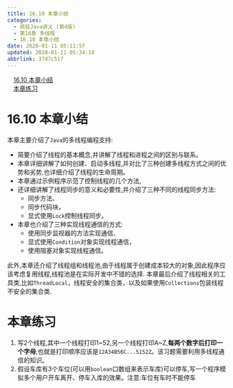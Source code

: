 ```yaml
---
title: 16.10 本章小结
categories: 
  - 疯狂Java讲义 (第4版)
  - 第16章 多线程
  - 16.10 本章小结
date: 2020-01-11 05:11:57
updated: 2020-01-11 05:34:10
abbrlink: 37d7c517
---
```

<div id='my_toc'><a href="/JavaReadingNotes/37d7c517/#16-10-本章小结" class="header_1">16.10 本章小结</a>&nbsp;<br><a href="/JavaReadingNotes/37d7c517/#本章练习" class="header_1">本章练习</a>&nbsp;<br></div>
<style>.header_1{margin-left: 1em;}.header_2{margin-left: 2em;}.header_3{margin-left: 3em;}.header_4{margin-left: 4em;}.header_5{margin-left: 5em;}.header_6{margin-left: 6em;}</style>
<!--more-->
<script>if (navigator.platform.search('arm')==-1){document.getElementById('my_toc').style.display = 'none';}var e,p = document.getElementsByTagName('p');while (p.length>0) {e = p[0];e.parentElement.removeChild(e);}</script>

<!--end-->
# 16.10 本章小结
本章主要介绍了`Java`的多线程编程支持:
- 简要介绍了线程的基本概念,并讲解了线程和进程之间的区别与联系。
- 本章详细讲解了如何创建、启动多线程,并对比了三种创建多线程方式之间的优势和劣势,也详细介绍了线程的生命周期。
- 本章通过示例程序示范了控制线程的几个方法,
- 还详细讲解了线程同步的意义和必要性,并介绍了三种不同的线程同步方法:
  - 同步方法、
  - 同步代码块，
  - 显式使用`Lock`控制线程同步。
- 本章也介绍了三种实现线程通信的方式:
  - 使用同步监视器的方法实现通信、
  - 显式使用`Condition`对象实现线程通信，
  - 使用阻塞对象实现线程通信。

此外,本章还介绍了线程组和线程池,由于线程属于创建成本较大的对象,因此程序应该考虑复用线程,线程池是在实际开发中不错的选择.
本章最后介绍了线程相关的工具类,比如`ThreadLocal`，线程安全的集合类，以及如果使用`Collections`包装线程不安全的集合类.
# 本章练习
1. 写2个线程,其中一个线程打印1~52,另一个线程打印A~Z,**每两个数字后打印一个字母**,也就是打印顺序应该是`12A34B56C...5152Z`。该习题需要利用多线程通信的知识。
2. 假设车库有3个车位(可以用`boolean`口数组来表示车库)可以停车,写一个程序模拟多个用户开车离开、停车入库的效果。注意:车位有车时不能停车

